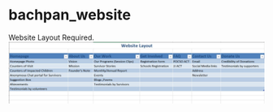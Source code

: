 # bachpan_website
Website Layout Required.
<img src="./static/26d5b7a7-1be6-46f6-8690-b2daa9be23cc.jpg"/>